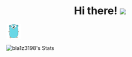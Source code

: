 # <h1 align="center">Hi there!</a> <img src="https://github.com/blackcater/blackcater/raw/main/images/Hi.gif" height="32"/></h1>

 <a href="https://go.dev" target="_blank" rel="noreferrer"> <img src="https://raw.githubusercontent.com/devicons/devicon/master/icons/Go/Go-original.svg" alt="Go" width="40" height="40"/> </a>

![bla1z3198's Stats](https://github-readme-stats.vercel.app/api?username=bla1z3198&theme=highcontrast&show_icons=true&hide_border=true&count_private=true)




